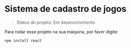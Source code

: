 # Sistema de cadastro de jogos 

>Status do projeto: Em desenvolvimento

Para rodar esse projeto na sua máquina, por favor digite:

```
npm install react
```
